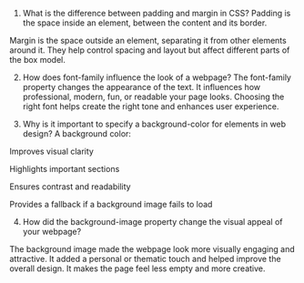 1. What is the difference between padding and margin in CSS?
Padding is the space inside an element, between the content and its border.

Margin is the space outside an element, separating it from other elements around it.
They help control spacing and layout but affect different parts of the box model.

2. How does font-family influence the look of a webpage?
The font-family property changes the appearance of the text.
It influences how professional, modern, fun, or readable your page looks.
Choosing the right font helps create the right tone and enhances user experience.

3. Why is it important to specify a background-color for elements in web design?
A background color:

Improves visual clarity

Highlights important sections

Ensures contrast and readability

Provides a fallback if a background image fails to load

4. How did the background-image property change the visual appeal of your webpage?
   
The background image made the webpage look more visually engaging and attractive.
It added a personal or thematic touch and helped improve the overall design.
It makes the page feel less empty and more creative.


